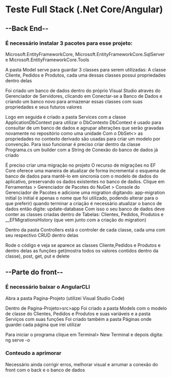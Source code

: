 # Teste Full Stack (.Net Core/Angular) 


## --Back End--

### É necessário instalar 3 pacotes para esse projeto:
Microsoft.EntityFrameworkCore, Microsoft.EntityFrameworkCore.SqlServer e Microsoft.EntityFrameworkCore.Tools

A pasta Model serve para guardar 3 classes para serem utilizadas:
A classe Cliente, Pedidos e Produtos, cada uma dessas classes possui propriedades dentro delas

Foi criado um banco de dados dentro do próprio Visual Studio através do Gerenciador de Servidores, clicando em Conectar-se a Banco de Dados e criando um banco novo
para armazenar essas classes com suas propriedades e seus futuros valores

Logo em seguida é criado a pasta Services com a classe ApplicationDbContext para utilizar o DbContexto
DbContext é usado para consultar de um banco de dados e agrupar alterações que serão gravadas novamente no repositório como uma unidade
Com o DbSet<> as propriedades no contexto derivado são usadas para criar um modelo por convenção.
Para isso funcionar é preciso criar dentro da classe Programa.cs um builder com a String de Conexão do banco de dados já criado

É preciso criar uma migração no projeto
O recurso de migrações no EF Core oferece uma maneira de atualizar de forma incremental o esquema de banco de dados para mantê-lo em sincronia com o modelo de dados do aplicativo, preservando os dados existentes no banco de dados.
Clique em Ferramentas > Gerenciador de Pacotes do NuGet > Console do Gerenciador de Pacotes e adicione uma migration digitando:
app-migration initial  (o initial é apenas o nome que foi utilizado, podendo alterar para o que preferir)
quando terminar a criação é necessário atualizar o banco de dados então digite:
update-database
Com isso o seu banco de dados deve conter as classes criadas dentro de Tabelas: Clientes, Pedidos, Produtos e __EFMigrationsHistory (que vem junto com a criação do migration)

Dentro da pasta Controllers está o controler de cada classe, cada uma com seu respectivo CRUD dentro delas

Rode o código e veja se aparece as classes Cliente,Pedidos e Produtos e dentro delas as funções get(mostra todos os valores contidos dentro da classe), post, get, put e delete

## --Parte do front--

### É necessário baixar o AngularCLI

Abra a pasta Pagina-Projeto (utilizei Visual Studio Code)

Dentro de Pagina-Projeto>src>app 
Foi criado a pasta Models com o modelo de classe do Clientes, Pedidos e Produtos e suas variáveis e a pasta Serviços com suas funções 
Foi criado também a pasta Páginas onde guardei cada página que irei utilizar

Para iniciar o programa clique em Terminal> New Terminal e depois digita:
ng serve -o


### Conteudo a aprimorar
Necessário ainda corrigir erros, melhorar visual e arrumar a conexão do front com o back e o banco de dados
